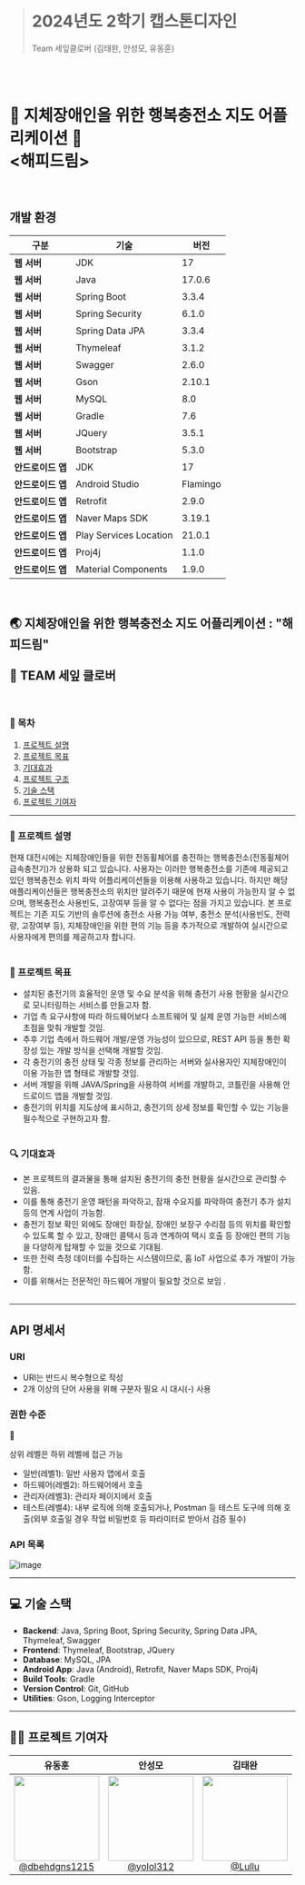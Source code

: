 > # **2024년도 2학기 캡스톤디자인**  
> Team 세잎클로버 (김태완, 안성모, 유동훈)
<br>
<br>

# 🌟 지체장애인을 위한 행복충전소 지도 어플리케이션 🌟 <br> <<strong>해피드림</strong>> 


<br>

## 개발 환경

| 구분             | 기술                        | 버전       |
|------------------|-----------------------------|------------|
| **웹 서버**      | JDK                         | 17         |
| **웹 서버**      | Java                        | 17.0.6     |
| **웹 서버**      | Spring Boot                 | 3.3.4      |
| **웹 서버**      | Spring Security             | 6.1.0      |
| **웹 서버**      | Spring Data JPA             | 3.3.4      |
| **웹 서버**      | Thymeleaf                  | 3.1.2      |
| **웹 서버**      | Swagger                     | 2.6.0      |
| **웹 서버**      | Gson                        | 2.10.1     |
| **웹 서버**      | MySQL                       | 8.0        |
| **웹 서버**      | Gradle                      | 7.6        |
| **웹 서버**      | JQuery                      | 3.5.1      |
| **웹 서버**      | Bootstrap                   | 5.3.0      |
| **안드로이드 앱** | JDK                         | 17         |
| **안드로이드 앱** | Android Studio              | Flamingo   |
| **안드로이드 앱** | Retrofit                    | 2.9.0      |
| **안드로이드 앱** | Naver Maps SDK              | 3.19.1     |
| **안드로이드 앱** | Play Services Location      | 21.0.1     |
| **안드로이드 앱** | Proj4j                      | 1.1.0      |
| **안드로이드 앱** | Material Components         | 1.9.0      |

<br>

## 🌏 지체장애인을 위한 행복충전소 지도 어플리케이션 : "해피드림" <br><br> 👥 TEAM 세잎 클로버 <br>
<br>

### 📖 목차
1. [프로젝트 설명](#-프로젝트-설명)
2. [프로젝트 목표](#-프로젝트-목표)
3. [기대효과](#-기대효과)
4. [프로젝트 구조](#-프로젝트-구조)
5. [기술 스택](#-기술-스택)
6. [프로젝트 기여자](#-프로젝트-기여자)

--- 
### 📜 프로젝트 설명
현재 대전시에는 지체장애인들을 위한 전동휠체어를 충전하는 행복충전소(전동휠체어 급속충전기)가 상용화 되고 있습니다. 사용자는 이러한 행복충전소를 기존에 제공되고 있던 행복충전소 위치 파악 어플리케이션들을 이용해 사용하고 있습니다. 하지만 해당 애플리케이션들은 행복충전소의 위치만 알려주기 때문에 현재 사용이 가능한지 알 수 없으며, 행복충전소  사용빈도, 고장여부 등을 알 수 없다는 점을 가지고 있습니다. 본 프로젝트는 기존 지도 기반의 솔루션에 충전소 사용 가능 여부, 충전소 분석(사용빈도, 전력량, 고장여부 등), 지체장애인을 위한 편의 기능 등을 추가적으로 개발하여 실시간으로 사용자에게 편의를 제공하고자 합니다. 
<br><br>

### 🥅 프로젝트 목표
- 설치된 충전기의 효율적인 운영 및 수요 분석을 위해 충전기 사용 현황을 실시간으로 모니터링하는 서비스를 만들고자 함.
- 기업 측 요구사항에 따라 하드웨어보다 소프트웨어 및 실제 운영 가능한 서비스에 초점을 맞춰 개발할 것임.
- 추후 기업 측에서 하드웨어 개발/운영 가능성이 있으므로, REST API 등을 통한 확장성 있는 개발 방식을 선택해 개발할 것임.
- 각 충전기의 충전 상태 및 각종 정보를 관리하는 서버와 실사용자인 지체장애인이 이용 가능한 앱 형태로 개발할 것임.
- 서버 개발을 위해 JAVA/Spring을 사용하여 서버를 개발하고, 코틀린을 사용해 안드로이드 앱을 개발할 것임.
- 충전기의 위치를 지도상에 표시하고, 충전기의 상세 정보를 확인할 수 있는 기능을 필수적으로 구현하고자 함.
<br><br>

### 🔍 기대효과
- 본 프로젝트의 결과물을 통해 설치된 충전기의 충전 현황을 실시간으로 관리할 수 있음.
- 이를 통해 충전기 운영 패턴을 파악하고, 잠재 수요지를 파악하여 충전기 추가 설치 등의 연계 사업이 가능함.
- 충전기 정보 확인 외에도 장애인 화장실, 장애인 보장구 수리점 등의 위치를 확인할 수 있도록 할 수 있고, 장애인 콜택시 등과 연계하여 택시 호출 등 장애인 편의 기능을 다양하게 탑재할 수 있을 것으로 기대됨.
- 또한 전력 측정 데이터를 수집하는 시스템이므로, 홈 IoT 사업으로 추가 개발이 가능함.
- 이를 위해서는 전문적인 하드웨어 개발이 필요할 것으로 보임 .
<br><br>
---  

## API 명세서

### URI

- URI는 반드시 복수형으로 작성
- 2개 이상의 단어 사용을 위해 구분자 필요 시 대시(-) 사용

### 권한 수준

<aside>
🚧

상위 레벨은 하위 레벨에 접근 가능

</aside>

- 일반(레벨1): 일반 사용자 앱에서 호출
- 하드웨어(레벨2): 하드웨어에서 호출
- 관리자(레벨3): 관리자 페이지에서 호출
- 테스트(레벨4): 내부 로직에 의해 호출되거나, Postman 등 테스트 도구에 의해 호출(외부 호출일 경우 작업 비밀번호 등 파라미터로 받아서 검증 필수)

### API 목록

![image](https://github.com/user-attachments/assets/c2dffd75-2c44-44b0-a2e0-43a9c460ddfe)

---

## 💻 기술 스택

- **Backend**: Java, Spring Boot, Spring Security, Spring Data JPA, Thymeleaf, Swagger
- **Frontend**: Thymeleaf, Bootstrap, JQuery
- **Database**: MySQL, JPA
- **Android App**: Java (Android), Retrofit, Naver Maps SDK, Proj4j
- **Build Tools**: Gradle
- **Version Control**: Git, GitHub
- **Utilities**: Gson, Logging Interceptor
  
---

## 👨‍💻 프로젝트 기여자
<table>
<thead>
<tr>
<th align="center"><strong>유동훈</strong></th>
<th align="center"><strong>안성모</strong></th>
<th align="center"><strong>김태완</strong></th>
</tr>
</thead>
<tbody>
<tr>
<td align="center"><a href="https://github.com/dbehdgns1215"><img src="https://github.com/dbehdgns1215.png" height="150" width="150" style="max-width: 100%;"> <br> @dbehdgns1215</a></td>
<td align="center"><a href="https://github.com/yolol312"><img src="https://github.com/yolol312.png" height="150" width="150" style="max-width: 100%;"> <br> @yolol312</a></td>
<td align="center"><a href="https://github.com/lulluralra"><img src="https://github.com/lulluralra.png" height="150" width="150" style="max-width: 100%;"> <br> @Lullu</a></td>

</tr>
</tbody>
</table>
<br>

